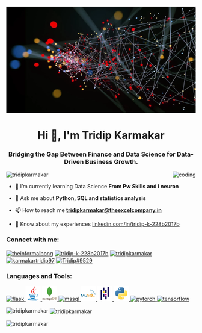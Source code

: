 ![logo](https://github.com/TridipKarmakar/TridipKarmakar/blob/main/1325192.webp)
<h1 align="center">Hi 👋, I'm Tridip Karmakar</h1>
<h3 align="center">Bridging the Gap Between Finance and Data Science for Data-Driven Business Growth.</h3>

<img align = "right" alt = "coding" with = "400" src = "https://i.pinimg.com/originals/54/e3/7d/54e37d8074ebcde1d96c77d7b2a7f310.gif">
<p align="left"> <img src="https://komarev.com/ghpvc/?username=tridipkarmakar&label=Profile%20views&color=0e75b6&style=flat" alt="tridipkarmakar" /> </p>

- 🌱 I’m currently learning Data Science **From Pw Skills and i neuron**

- 💬 Ask me about **Python, SQL and statistics analysis**

- 📫 How to reach me **tridipkarmakar@theexcelcompany.in**

- 📄 Know about my experiences [linkedin.com/in/tridip-k-228b2017b](linkedin.com/in/tridip-k-228b2017b)

<h3 align="left">Connect with me:</h3>
<p align="left">
<a href="https://twitter.com/theinformalbong" target="blank"><img align="center" src="https://raw.githubusercontent.com/rahuldkjain/github-profile-readme-generator/master/src/images/icons/Social/twitter.svg" alt="theinformalbong" height="30" width="40" /></a>
<a href="https://linkedin.com/in/tridip-k-228b2017b" target="blank"><img align="center" src="https://raw.githubusercontent.com/rahuldkjain/github-profile-readme-generator/master/src/images/icons/Social/linked-in-alt.svg" alt="tridip-k-228b2017b" height="30" width="40" /></a>
<a href="https://kaggle.com/tridipkarmakar" target="blank"><img align="center" src="https://raw.githubusercontent.com/rahuldkjain/github-profile-readme-generator/master/src/images/icons/Social/kaggle.svg" alt="tridipkarmakar" height="30" width="40" /></a>
<a href="https://www.leetcode.com/karmakartridip97" target="blank"><img align="center" src="https://raw.githubusercontent.com/rahuldkjain/github-profile-readme-generator/master/src/images/icons/Social/leet-code.svg" alt="karmakartridip97" height="30" width="40" /></a>
<a href="https://discord.gg/Tridip#9529" target="blank"><img align="center" src="https://raw.githubusercontent.com/rahuldkjain/github-profile-readme-generator/master/src/images/icons/Social/discord.svg" alt="Tridip#9529" height="30" width="40" /></a>
</p>

<h3 align="left">Languages and Tools:</h3>
<p align="left"> <a href="https://flask.palletsprojects.com/" target="_blank" rel="noreferrer"> <img src="https://www.vectorlogo.zone/logos/pocoo_flask/pocoo_flask-icon.svg" alt="flask" width="40" height="40"/> </a> <a href="https://www.java.com" target="_blank" rel="noreferrer"> <img src="https://raw.githubusercontent.com/devicons/devicon/master/icons/java/java-original.svg" alt="java" width="40" height="40"/> </a> <a href="https://www.mongodb.com/" target="_blank" rel="noreferrer"> <img src="https://raw.githubusercontent.com/devicons/devicon/master/icons/mongodb/mongodb-original-wordmark.svg" alt="mongodb" width="40" height="40"/> </a> <a href="https://www.microsoft.com/en-us/sql-server" target="_blank" rel="noreferrer"> <img src="https://www.svgrepo.com/show/303229/microsoft-sql-server-logo.svg" alt="mssql" width="40" height="40"/> </a> <a href="https://www.mysql.com/" target="_blank" rel="noreferrer"> <img src="https://raw.githubusercontent.com/devicons/devicon/master/icons/mysql/mysql-original-wordmark.svg" alt="mysql" width="40" height="40"/> </a> <a href="https://pandas.pydata.org/" target="_blank" rel="noreferrer"> <img src="https://raw.githubusercontent.com/devicons/devicon/2ae2a900d2f041da66e950e4d48052658d850630/icons/pandas/pandas-original.svg" alt="pandas" width="40" height="40"/> </a> <a href="https://www.python.org" target="_blank" rel="noreferrer"> <img src="https://raw.githubusercontent.com/devicons/devicon/master/icons/python/python-original.svg" alt="python" width="40" height="40"/> </a> <a href="https://pytorch.org/" target="_blank" rel="noreferrer"> <img src="https://www.vectorlogo.zone/logos/pytorch/pytorch-icon.svg" alt="pytorch" width="40" height="40"/> </a> <a href="https://www.tensorflow.org" target="_blank" rel="noreferrer"> <img src="https://www.vectorlogo.zone/logos/tensorflow/tensorflow-icon.svg" alt="tensorflow" width="40" height="40"/> </a> </p>

<p><img align="left" src="https://github-readme-stats.vercel.app/api/top-langs?username=tridipkarmakar&show_icons=true&locale=en&layout=compact" alt="tridipkarmakar" /></p>

<p>&nbsp;<img align="center" src="https://github-readme-stats.vercel.app/api?username=tridipkarmakar&show_icons=true&locale=en" alt="tridipkarmakar" /></p>

<p><img align="center" src="https://github-readme-streak-stats.herokuapp.com/?user=tridipkarmakar&" alt="tridipkarmakar" /></p>
